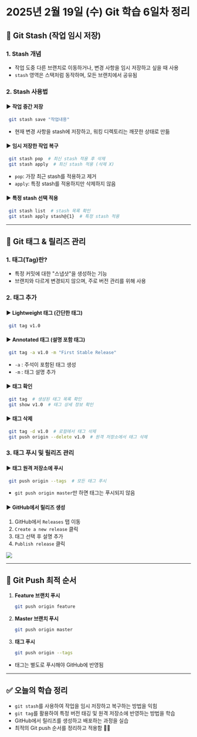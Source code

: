 # 2025년 2월 19일 (수) Git 학습 6일차 정리

## 📌 **Git Stash (작업 임시 저장)**
### 1. **Stash 개념**
- 작업 도중 다른 브랜치로 이동하거나, 변경 사항을 임시 저장하고 싶을 때 사용
- `stash` 영역은 스택처럼 동작하며, 모든 브랜치에서 공유됨

### 2. **Stash 사용법**
#### ▶ 작업 중간 저장
```bash
 git stash save "작업내용"
```
- 현재 변경 사항을 stash에 저장하고, 워킹 디렉토리는 깨끗한 상태로 만듦

#### ▶ 임시 저장한 작업 복구
```bash
 git stash pop  # 최신 stash 적용 후 삭제
 git stash apply  # 최신 stash 적용 (삭제 X)
```
- `pop`: 가장 최근 stash를 적용하고 제거
- `apply`: 특정 stash를 적용하지만 삭제하지 않음

#### ▶ 특정 stash 선택 적용
```bash
 git stash list  # stash 목록 확인
 git stash apply stash@{1}  # 특정 stash 적용
```

---

## 📌 **Git 태그 & 릴리즈 관리**
### 1. **태그(Tag)란?**
- 특정 커밋에 대한 "스냅샷"을 생성하는 기능
- 브랜치와 다르게 변경되지 않으며, 주로 버전 관리를 위해 사용

### 2. **태그 추가**
#### ▶ Lightweight 태그 (간단한 태그)
```bash
 git tag v1.0
```

#### ▶ Annotated 태그 (설명 포함 태그)
```bash
 git tag -a v1.0 -m "First Stable Release"
```
- `-a` : 주석이 포함된 태그 생성
- `-m` : 태그 설명 추가

#### ▶ 태그 확인
```bash
 git tag  # 생성된 태그 목록 확인
 git show v1.0  # 태그 상세 정보 확인
```

#### ▶ 태그 삭제
```bash
 git tag -d v1.0  # 로컬에서 태그 삭제
 git push origin --delete v1.0  # 원격 저장소에서 태그 삭제
```

### 3. **태그 푸시 및 릴리즈 관리**
#### ▶ 태그 원격 저장소에 푸시
```bash
 git push origin --tags  # 모든 태그 푸시
```
- `git push origin master`만 하면 태그는 푸시되지 않음

#### ▶ GitHub에서 릴리즈 생성
1. GitHub에서 `Releases` 탭 이동
2. `Create a new release` 클릭
3. 태그 선택 후 설명 추가
4. `Publish release` 클릭

![](https://i.ibb.co/mFD4qbhv/2025-02-19-16-58-00.png)

---

## 📌 **Git Push 최적 순서**
1. **Feature 브랜치 푸시**
   ```bash
   git push origin feature
   ```
2. **Master 브랜치 푸시**
   ```bash
   git push origin master
   ```
3. **태그 푸시**
   ```bash
   git push origin --tags
   ```
- 태그는 별도로 푸시해야 GitHub에 반영됨

---

## ✅ **오늘의 학습 정리**
- `git stash`를 사용하여 작업을 임시 저장하고 복구하는 방법을 익힘
- `git tag`를 활용하여 특정 버전 태깅 및 원격 저장소에 반영하는 방법을 학습
- GitHub에서 릴리즈를 생성하고 배포하는 과정을 실습
- 최적의 Git push 순서를 정리하고 적용함 🚀🔥

